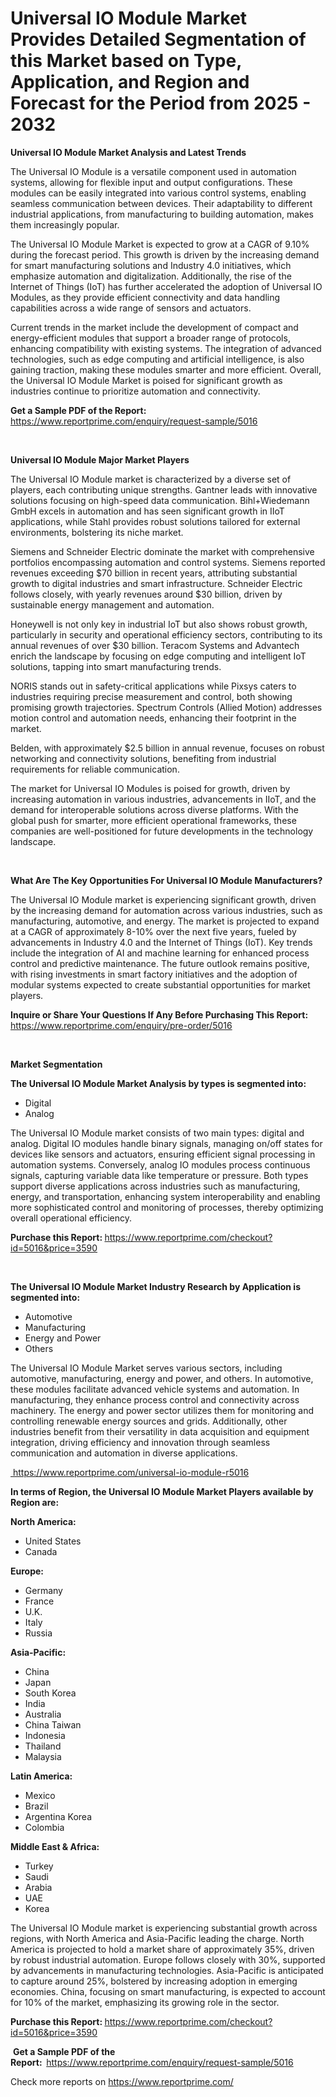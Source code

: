 <p><h1>Universal IO Module Market Provides Detailed Segmentation of this Market based on Type, Application, and Region and Forecast for the Period from 2025 - 2032</h1></p><p><strong>Universal IO Module Market Analysis and Latest Trends</strong></p>
<p><p>The Universal IO Module is a versatile component used in automation systems, allowing for flexible input and output configurations. These modules can be easily integrated into various control systems, enabling seamless communication between devices. Their adaptability to different industrial applications, from manufacturing to building automation, makes them increasingly popular.</p><p>The Universal IO Module Market is expected to grow at a CAGR of 9.10% during the forecast period. This growth is driven by the increasing demand for smart manufacturing solutions and Industry 4.0 initiatives, which emphasize automation and digitalization. Additionally, the rise of the Internet of Things (IoT) has further accelerated the adoption of Universal IO Modules, as they provide efficient connectivity and data handling capabilities across a wide range of sensors and actuators.</p><p>Current trends in the market include the development of compact and energy-efficient modules that support a broader range of protocols, enhancing compatibility with existing systems. The integration of advanced technologies, such as edge computing and artificial intelligence, is also gaining traction, making these modules smarter and more efficient. Overall, the Universal IO Module Market is poised for significant growth as industries continue to prioritize automation and connectivity.</p></p>
<p><strong>Get a Sample PDF of the Report:&nbsp;</strong> <a href="https://www.reportprime.com/enquiry/request-sample/5016?utm_campaign=2531&utm_medium=2&utm_source=Github&utm_content=ia&utm_term=19032025&utm_id=universal-io-module">https://www.reportprime.com/enquiry/request-sample/5016</a></p>
<p>&nbsp;</p>
<p><strong>Universal IO Module Major Market Players</strong></p>
<p><p>The Universal IO Module market is characterized by a diverse set of players, each contributing unique strengths. Gantner leads with innovative solutions focusing on high-speed data communication. Bihl+Wiedemann GmbH excels in automation and has seen significant growth in IIoT applications, while Stahl provides robust solutions tailored for external environments, bolstering its niche market.</p><p>Siemens and Schneider Electric dominate the market with comprehensive portfolios encompassing automation and control systems. Siemens reported revenues exceeding $70 billion in recent years, attributing substantial growth to digital industries and smart infrastructure. Schneider Electric follows closely, with yearly revenues around $30 billion, driven by sustainable energy management and automation.</p><p>Honeywell is not only key in industrial IoT but also shows robust growth, particularly in security and operational efficiency sectors, contributing to its annual revenues of over $30 billion. Teracom Systems and Advantech enrich the landscape by focusing on edge computing and intelligent IoT solutions, tapping into smart manufacturing trends.</p><p>NORIS stands out in safety-critical applications while Pixsys caters to industries requiring precise measurement and control, both showing promising growth trajectories. Spectrum Controls (Allied Motion) addresses motion control and automation needs, enhancing their footprint in the market.</p><p>Belden, with approximately $2.5 billion in annual revenue, focuses on robust networking and connectivity solutions, benefiting from industrial requirements for reliable communication.</p><p>The market for Universal IO Modules is poised for growth, driven by increasing automation in various industries, advancements in IIoT, and the demand for interoperable solutions across diverse platforms. With the global push for smarter, more efficient operational frameworks, these companies are well-positioned for future developments in the technology landscape.</p></p>
<p>&nbsp;</p>
<p><strong>What Are The Key Opportunities For Universal IO Module Manufacturers?</strong></p>
<p><p>The Universal IO Module market is experiencing significant growth, driven by the increasing demand for automation across various industries, such as manufacturing, automotive, and energy. The market is projected to expand at a CAGR of approximately 8-10% over the next five years, fueled by advancements in Industry 4.0 and the Internet of Things (IoT). Key trends include the integration of AI and machine learning for enhanced process control and predictive maintenance. The future outlook remains positive, with rising investments in smart factory initiatives and the adoption of modular systems expected to create substantial opportunities for market players.</p></p>
<p><strong>Inquire or Share Your Questions If Any Before Purchasing This Report:</strong> <a href="https://www.reportprime.com/enquiry/pre-order/5016?utm_campaign=2531&utm_medium=2&utm_source=Github&utm_content=ia&utm_term=19032025&utm_id=universal-io-module">https://www.reportprime.com/enquiry/pre-order/5016</a></p>
<p>&nbsp;</p>
<p><strong>Market Segmentation</strong></p>
<p><strong>The Universal IO Module Market Analysis by types is segmented into:</strong></p>
<p><ul><li>Digital</li><li>Analog</li></ul></p>
<p><p>The Universal IO Module market consists of two main types: digital and analog. Digital IO modules handle binary signals, managing on/off states for devices like sensors and actuators, ensuring efficient signal processing in automation systems. Conversely, analog IO modules process continuous signals, capturing variable data like temperature or pressure. Both types support diverse applications across industries such as manufacturing, energy, and transportation, enhancing system interoperability and enabling more sophisticated control and monitoring of processes, thereby optimizing overall operational efficiency.</p></p>
<p><strong>Purchase this Report:&nbsp;</strong><a href="https://www.reportprime.com/checkout?id=5016&price=3590&utm_campaign=2531&utm_medium=2&utm_source=Github&utm_content=ia&utm_term=19032025&utm_id=universal-io-module">https://www.reportprime.com/checkout?id=5016&price=3590</a></p>
<p>&nbsp;</p>
<p><strong>The Universal IO Module Market Industry Research by Application is segmented into:</strong></p>
<p><ul><li>Automotive</li><li>Manufacturing</li><li>Energy and Power</li><li>Others</li></ul></p>
<p><p>The Universal IO Module Market serves various sectors, including automotive, manufacturing, energy and power, and others. In automotive, these modules facilitate advanced vehicle systems and automation. In manufacturing, they enhance process control and connectivity across machinery. The energy and power sector utilizes them for monitoring and controlling renewable energy sources and grids. Additionally, other industries benefit from their versatility in data acquisition and equipment integration, driving efficiency and innovation through seamless communication and automation in diverse applications.</p></p>
<p><a href="https://www.reportprime.com/universal-io-module-r5016?utm_campaign=2531&utm_medium=2&utm_source=Github&utm_content=ia&utm_term=19032025&utm_id=universal-io-module">&nbsp;https://www.reportprime.com/universal-io-module-r5016</a></p>
<p><strong>In terms of Region, the Universal IO Module Market Players available by Region are:</strong></p>
<p>
    <p> <strong> North America: </strong>
        <ul>
            <li>United States</li>
            <li>Canada</li>
        </ul>
        </p> 
    <p> <strong> Europe: </strong>
        <ul>
            <li>Germany</li>
            <li>France</li>
            <li>U.K.</li>
            <li>Italy</li>
            <li>Russia</li>
        </ul>
        </p> 
    <p> <strong> Asia-Pacific: </strong>
        <ul>
            <li>China</li>
            <li>Japan</li>
            <li>South Korea</li>
            <li>India</li>
            <li>Australia</li>
            <li>China Taiwan</li>
            <li>Indonesia</li>
            <li>Thailand</li>
            <li>Malaysia</li>
        </ul>
        </p> 
    <p> <strong> Latin America: </strong>
        <ul>
            <li>Mexico</li>
            <li>Brazil</li>
            <li>Argentina Korea</li>
            <li>Colombia</li>
        </ul>
        </p> 
    <p> <strong> Middle East & Africa: </strong>
        <ul>
            <li>Turkey</li>
            <li>Saudi</li>
            <li>Arabia</li>
            <li>UAE</li>
            <li>Korea</li>
        </ul>
    </p>
    </p>
<p><p>The Universal IO Module market is experiencing substantial growth across regions, with North America and Asia-Pacific leading the charge. North America is projected to hold a market share of approximately 35%, driven by robust industrial automation. Europe follows closely with 30%, supported by advancements in manufacturing technologies. Asia-Pacific is anticipated to capture around 25%, bolstered by increasing adoption in emerging economies. China, focusing on smart manufacturing, is expected to account for 10% of the market, emphasizing its growing role in the sector.</p></p>
<p><strong>Purchase this Report: </strong><a href="https://www.reportprime.com/checkout?id=5016&price=3590&utm_campaign=2531&utm_medium=2&utm_source=Github&utm_content=ia&utm_term=19032025&utm_id=universal-io-module">https://www.reportprime.com/checkout?id=5016&price=3590</a></p>
<p>&nbsp;<strong>Get a Sample PDF of the Report:&nbsp;&nbsp;</strong><a href="https://www.reportprime.com/enquiry/request-sample/5016?utm_campaign=2531&utm_medium=2&utm_source=Github&utm_content=ia&utm_term=19032025&utm_id=universal-io-module">https://www.reportprime.com/enquiry/request-sample/5016</a></p>
<p><strong></strong></p>
<p>Check more reports on <a href="https://www.reportprime.com/?utm_campaign=2531&utm_medium=2&utm_source=Github&utm_content=ia&utm_term=19032025&utm_id=universal-io-module">https://www.reportprime.com/</a></p>